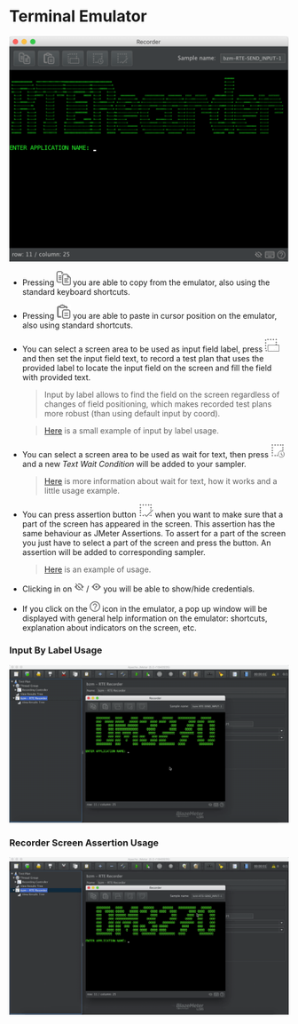 # Terminal Emulator
![alt_text](rte-recorder-emulator.png)

- Pressing ![alt_text](../src/main/resources/dark-theme/copy.png) you are able to copy from the emulator, also using the standard keyboard shortcuts.
- Pressing ![alt_text](../src/main/resources/dark-theme/paste.png) you are able to paste in cursor position on the emulator, also using standard shortcuts.
- You can select a screen area to be used as input field label, press ![alt_text](../src/main/resources/dark-theme/inputByLabel.png) and then set the input field text, to record a test plan that uses the provided label to locate the input field on the screen and fill the field with provided text.
  > Input by label allows to find the field on the screen regardless of changes of field positioning, which makes recorded test plans more robust (than using default input by coord).
       
     >[Here](#input-by-label-usage) is a small example of input by label usage.  
- You can select a screen area to be used as wait for text, then press ![alt_text](../src/main/resources/dark-theme/waitForText.png) and a new *Text Wait Condition* will be added to your sampler.
     
    >[Here](wait-conditions-recording.md#text-wait-condition) is more information about wait for text, how it works and a little usage example.

- You can press assertion button ![alt_text](../src/main/resources/dark-theme/assertion.png) when you want to make sure that a part of the screen has appeared in the screen. This assertion has the same behaviour as JMeter Assertions. To assert for a part of the screen you just have to select a part of the screen and press the button. An assertion will be added to corresponding sampler.
    >[Here](#recorder-screen-assertion-usage) is an example of usage.

- Clicking in on ![alter_text](../src/main/resources/dark-theme/not-visible-credentials.png) / ![alter_text](../src/main/resources/dark-theme/visible-credentials.png) you will be able to show/hide credentials.

- If you click on the ![alter_text](../src/main/resources/dark-theme/help.png) icon in the emulator, a pop up window will be displayed with general help information on the emulator: shortcuts, explanation about indicators on the screen, etc.
  
### Input By Label Usage

![alt_text](input-by-label-usage.gif)



### Recorder Screen Assertion Usage

![alt_text](assertion-usage.gif)